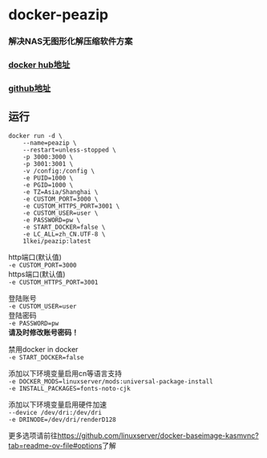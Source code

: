 # docker-peazip

### 解决NAS无图形化解压缩软件方案

### [docker hub地址](https://hub.docker.com/r/1lkei/peazip)
### [github地址](https://github.com/1lkei/docker-peazip)

## 运行
```
docker run -d \
    --name=peazip \
    --restart=unless-stopped \
    -p 3000:3000 \
    -p 3001:3001 \
    -v /config:/config \
    -e PUID=1000 \
    -e PGID=1000 \
    -e TZ=Asia/Shanghai \
    -e CUSTOM_PORT=3000 \
    -e CUSTOM_HTTPS_PORT=3001 \
    -e CUSTOM_USER=user \
    -e PASSWORD=pw \
    -e START_DOCKER=false \
    -e LC_ALL=zh_CN.UTF-8 \
    1lkei/peazip:latest
```
http端口(默认值)  
`-e CUSTOM_PORT=3000`  
https端口(默认值)  
`-e CUSTOM_HTTPS_PORT=3001`

登陆账号  
`-e CUSTOM_USER=user`  
登陆密码  
`-e PASSWORD=pw`  
**请及时修改账号密码！**

禁用docker in docker  
`-e START_DOCKER=false`

添加以下环境变量启用cn等语言支持  
`-e DOCKER_MODS=linuxserver/mods:universal-package-install`  
`-e INSTALL_PACKAGES=fonts-noto-cjk`

添加以下环境变量启用硬件加速  
`--device /dev/dri:/dev/dri`  
`-e DRINODE=/dev/dri/renderD128`

更多选项请前往<https://github.com/linuxserver/docker-baseimage-kasmvnc?tab=readme-ov-file#options>了解